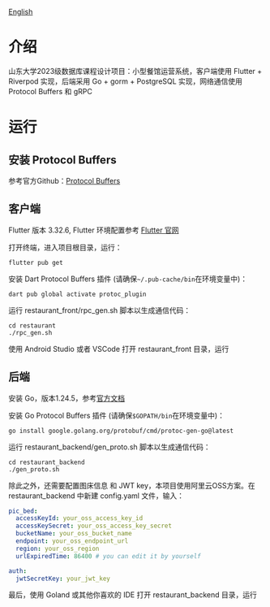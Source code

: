 [English](README.md)

# 介绍

山东大学2023级数据库课程设计项目：小型餐馆运营系统，客户端使用 Flutter + Riverpod 实现，后端采用 Go + gorm + PostgreSQL 实现，网络通信使用 Protocol Buffers 和 gRPC

# 运行

## 安装 Protocol Buffers

参考官方Github：[Protocol Buffers](https://github.com/protocolbuffers/protobuf#protobuf-compiler-installation)

## 客户端

Flutter 版本 3.32.6, Flutter 环境配置参考 [Flutter 官网](https://docs.flutter.dev/get-started/install)

打开终端，进入项目根目录，运行：

```shell
flutter pub get
```

安装 Dart Protocol Buffers 插件 (请确保`~/.pub-cache/bin`在环境变量中)：

```shell
dart pub global activate protoc_plugin
```

运行 restaurant_front/rpc_gen.sh 脚本以生成通信代码：

```shell
cd restaurant
./rpc_gen.sh
```

使用 Android Studio 或者 VSCode 打开 restaurant_front 目录，运行

## 后端

安装 Go，版本1.24.5，参考[官方文档](https://go.dev/doc/install)

安装 Go Protocol Buffers 插件 (请确保`$GOPATH/bin`在环境变量中)：

```shell
go install google.golang.org/protobuf/cmd/protoc-gen-go@latest
```

运行 restaurant_backend/gen_proto.sh 脚本以生成通信代码：

```shell
cd restaurant_backend
./gen_proto.sh
```

除此之外，还需要配置图床信息 和 JWT key，本项目使用阿里云OSS方案。在 restaurant_backend 中新建 config.yaml 文件，输入：

```yaml
pic_bed:
  accessKeyId: your_oss_access_key_id
  accessKeySecret: your_oss_access_key_secret
  bucketName: your_oss_bucket_name
  endpoint: your_oss_endpoint_url
  region: your_oss_region
  urlExpiredTime: 86400 # you can edit it by yourself

auth:
  jwtSecretKey: your_jwt_key
```

最后，使用 Goland 或其他你喜欢的 IDE 打开 restaurant_backend 目录，运行

